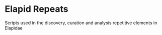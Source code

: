# Elapid Repeats
Scripts used in the discovery, curation and analysis repetitive elements in Elapidae
